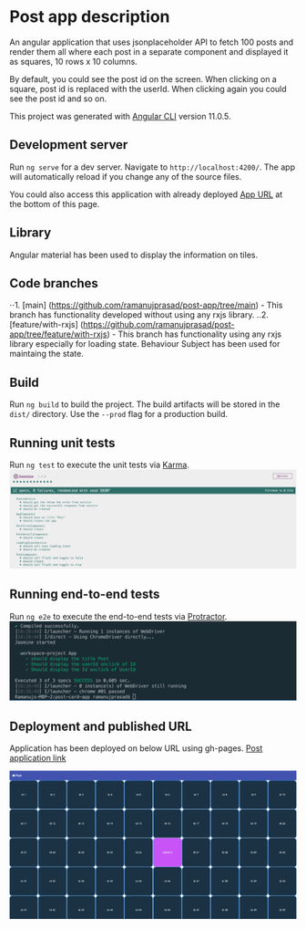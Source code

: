 # Post app description

An angular application that uses jsonplaceholder API to fetch 100 posts and render them all where each post in a separate component and displayed it as squares, 10 rows x 10 columns.

By default, you could see the post id on the screen. When clicking on a square, post id is replaced with the userId. When clicking again you could see the post id and so on.

This project was generated with [Angular CLI](https://github.com/angular/angular-cli) version 11.0.5.

## Development server

Run `ng serve` for a dev server. Navigate to `http://localhost:4200/`. The app will automatically reload if you change any of the source files.

You could also access this application with already deployed [App URL](https://ramanujprasad.github.io/post-app/posts) at the bottom of this page.

## Library

Angular material has been used to display the information on tiles.

## Code branches
⋅⋅1. [main] (https://github.com/ramanujprasad/post-app/tree/main) - This branch has functionality developed without using any rxjs library.
..2. [feature/with-rxjs] (https://github.com/ramanujprasad/post-app/tree/feature/with-rxjs) - This branch has functionality using any rxjs library especially for loading state. Behaviour Subject has been used for maintaing the state.

## Build

Run `ng build` to build the project. The build artifacts will be stored in the `dist/` directory. Use the `--prod` flag for a production build.

## Running unit tests

Run `ng test` to execute the unit tests via [Karma](https://karma-runner.github.io).
![Unit test report](https://github.com/ramanujprasad/post-app/blob/main/src/assets/unit-test.png)

## Running end-to-end tests

Run `ng e2e` to execute the end-to-end tests via [Protractor](http://www.protractortest.org/).
![e2e test report](https://github.com/ramanujprasad/post-app/blob/main/src/assets/e2e-test.png)

## Deployment and published URL

Application has been deployed on below URL using gh-pages.
[Post application link](https://ramanujprasad.github.io/post-app/posts)

![Post application](https://github.com/ramanujprasad/post-app/blob/main/src/assets/application.png)
